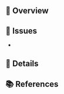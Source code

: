<!-- Edit PR title -->

## 🌈 Overview <!-- Write a brief overview of the changes -->



## 🎯 Issues <!-- Provide a list of related issues -->

- 

## 🎨 Details <!-- Provide a detailed description of the changes -->



## 📚 References <!-- Provide a list of external links related to this PR (if any) -->

